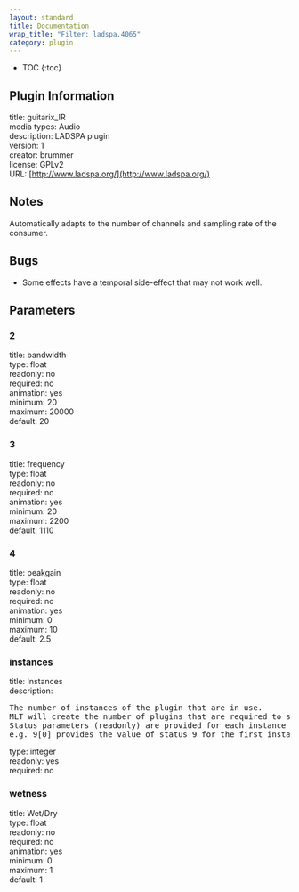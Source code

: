 ```yaml
---
layout: standard
title: Documentation
wrap_title: "Filter: ladspa.4065"
category: plugin
---
```

* TOC
{:toc}

## Plugin Information

title: guitarix_IR  
media types:
Audio  
description: LADSPA plugin  
version: 1  
creator: brummer  
license: GPLv2  
URL: [http://www.ladspa.org/](http://www.ladspa.org/)  

## Notes

Automatically adapts to the number of channels and sampling rate of the consumer.

## Bugs

* Some effects have a temporal side-effect that may not work well.


## Parameters

### 2

title: bandwidth    
type: float  
readonly: no  
required: no  
animation: yes  
minimum: 20  
maximum: 20000  
default: 20  

### 3

title: frequency    
type: float  
readonly: no  
required: no  
animation: yes  
minimum: 20  
maximum: 2200  
default: 1110  

### 4

title: peakgain    
type: float  
readonly: no  
required: no  
animation: yes  
minimum: 0  
maximum: 10  
default: 2.5  

### instances

title: Instances    
description:
<pre>
The number of instances of the plugin that are in use.
MLT will create the number of plugins that are required to support the number of audio channels.
Status parameters (readonly) are provided for each instance and are accessed by specifying the instance number after the identifier (starting at zero).
e.g. 9[0] provides the value of status 9 for the first instance.
</pre>
type: integer  
readonly: yes  
required: no  

### wetness

title: Wet/Dry    
type: float  
readonly: no  
required: no  
animation: yes  
minimum: 0  
maximum: 1  
default: 1  

